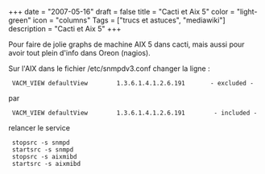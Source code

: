 +++
date = "2007-05-16"
draft = false
title = "Cacti et Aix 5"
color = "light-green"
icon = "columns"
Tags = ["trucs et astuces", "mediawiki"]
description = "Cacti et Aix 5"
+++

Pour faire de jolie graphs de machine AIX 5 dans cacti, mais aussi pour
avoir tout plein d'info dans Oreon (nagios).

Sur l'AIX dans le fichier /etc/snmpdv3.conf changer la ligne :

     VACM_VIEW defaultView        1.3.6.1.4.1.2.6.191       - excluded -

par

     VACM_VIEW defaultView        1.3.6.1.4.1.2.6.191        - included -

relancer le service

     stopsrc -s snmpd
     startsrc -s snmpd
     stopsrc -s aixmibd
     startsrc -s aixmibd
